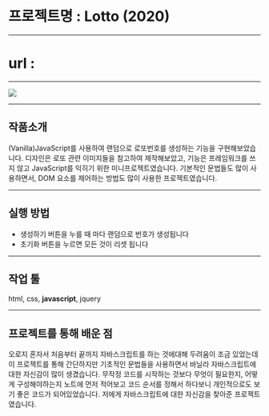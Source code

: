 # 프로젝트명 : Lotto (2020)
---
# url : 
---
![](https://images.velog.io/images/hyerimiya/post/26ef7f07-6d63-432e-b1ad-e238e21e5145/lotto.png)

---
## 작품소개
(Vanilla)JavaScript를 사용하여 랜덤으로 로또번호를 생성하는 기능을 구현해보았습니다.
디자인은 로또 관련 이미지들을 참고하여 제작해보았고,
기능은 프레임워크를 쓰지 않고 JavaScript를 익히기 위한 미니프로젝트였습니다.
기본적인 문법들도 많이 사용하면서, DOM 요소를 제어하는 방법도 많이 사용한 프로젝트였습니다.

---
## 실행 방법
* 생성하기 버튼을 누를 때 마다 랜덤으로 번호가 생성됩니다
* 초기화 버튼을 누르면 모든 것이 리셋 됩니다

---
## 작업 툴
html, css, **javascript**, jquery

---
## 프로젝트를 통해 배운 점
오로지 혼자서 처음부터 끝까지 자바스크립트를 하는 것에대해 두려움이 조금 있었는데
이 프로젝트를 통해 간단하지만 기초적인 문법들을 사용하면서 바닐라 자바스크립트에 대한 자신감이 많이 생겼습니다. 
무작정 코드를 시작하는 것보다 무엇이 필요한지, 어떻게 구성해야하는지 노트에 먼저 적어보고 코드 순서를 정해서 하다보니 개인적으로도 보기 좋은 코드가 되어있었습니다.
저에게 자바스크립트에 대한 자신감을 찾아준 프로젝트였습니다.
